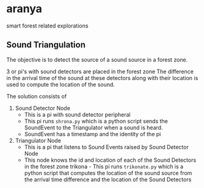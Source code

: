 # aranya
smart forest related explorations

## Sound Triangulation
The objective is to detect the source of a sound source in a forest zone.

3 or  pi's with sound detectors are placed in the forest zone
The difference in the arrival time of the sound at these detectors along with their location is used to compute the location of the sound.

The solution consists of

1. Sound Detector Node
	-  This is a pi with sound detector peripheral
	-  This pi runs `shrona.py` which is a python script sends the SoundEvent to the Triangulator when a sound is heard.
	-  SoundEvent has a timestamp and the identity of the pi
2. Triangulator Node
	-  This is a pi that listens to Sound Events raised by Sound Detector Node
	-  This node knows the id and location of each of the Sound Detectors in the forest zone
trikona	-  This pi runs `trikonate.py` which is a python script that computes the location of the sound source from the arrival time difference and the location of the Sound Detectors 
